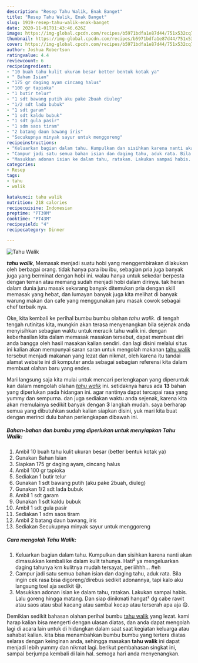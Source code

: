 ```yaml
---
description: "Resep Tahu Walik, Enak Banget"
title: "Resep Tahu Walik, Enak Banget"
slug: 1919-resep-tahu-walik-enak-banget
date: 2020-11-01T01:43:46.626Z
image: https://img-global.cpcdn.com/recipes/b5971bdfa1e87d44/751x532cq70/tahu-walik-foto-resep-utama.jpg
thumbnail: https://img-global.cpcdn.com/recipes/b5971bdfa1e87d44/751x532cq70/tahu-walik-foto-resep-utama.jpg
cover: https://img-global.cpcdn.com/recipes/b5971bdfa1e87d44/751x532cq70/tahu-walik-foto-resep-utama.jpg
author: Joshua Robertson
ratingvalue: 4.4
reviewcount: 6
recipeingredient:
- "10 buah tahu kulit ukuran besar better bentuk kotak ya"
- " Bahan Isian"
- "175 gr daging ayam cincang halus"
- "100 gr tapioka"
- "1 butir telur"
- "1 sdt bawang putih aku pake 2buah diuleg"
- "1/2 sdt lada bubuk"
- "1 sdt garam"
- "1 sdt kaldu bubuk"
- "1 sdt gula pasir"
- "1 sdm saos tiram"
- "2 batang daun bawang iris"
- "Secukupnya minyak sayur untuk menggoreng"
recipeinstructions:
- "Keluarkan bagian dalam tahu. Kumpulkan dan sisihkan karena nanti akan dimasukkan kembali ke dalam kulit tahunya. Hati² ya mengeluarkan daging tahunya krn kulitnya mudah tersayat, periiihhh... #eh"
- "Campur jadi satu semua bahan isian dan daging tahu, aduk rata. Bila ingin cek rasa bisa digoreng/direbus sedikit adonannya, tapi kalo aku langsung toel aja sedikit 😅."
- "Masukkan adonan isian ke dalam tahu, ratakan. Lakukan sampai habis. Lalu goreng hingga matang. Dan siap dinikmati hangat² dg cabe rawit atau saos atau sbal kacang atau sambal kecap atau terserah apa aja 😋."
categories:
- Resep
tags:
- tahu
- walik

katakunci: tahu walik 
nutrition: 218 calories
recipecuisine: Indonesian
preptime: "PT39M"
cooktime: "PT43M"
recipeyield: "4"
recipecategory: Dinner

---
```



![Tahu Walik](https://img-global.cpcdn.com/recipes/b5971bdfa1e87d44/751x532cq70/tahu-walik-foto-resep-utama.jpg)

<b><i>tahu walik</i></b>, Memasak menjadi suatu hobi yang menggembirakan dilakukan oleh berbagai orang. tidak hanya para ibu ibu, sebagian pria juga banyak juga yang berminat dengan hobi ini. walau hanya untuk sekedar berpesta dengan teman atau memang sudah menjadi hobi dalam dirinya. tak heran dalam dunia juru masak sekarang banyak ditemukan pria dengan skill memasak yang hebat, dan lumayan banyak juga kita melihat di banyak warung makan dan cafe yang menggunakan juru masak cowok sebagai chef terbaik nya.



Oke, kita kembali ke perihal bumbu bumbu olahan <i>tahu walik</i>. di tengah tengah rutinitas kita, mungkin akan terasa menyenangkan bila sejenak anda menyisihkan sebagian waktu untuk meracik tahu walik ini. dengan keberhasilan kita dalam memasak masakan tersebut, dapat membuat diri anda bangga oleh hasil masakan kalian sendiri. dan lagi disini melalui situs ini kalian akan mempunyai saran saran untuk mengolah makanan <u>tahu walik</u> tersebut menjadi makanan yang lezat dan nikmat, oleh karena itu tandai alamat website ini di komputer anda sebagai sebagian referensi kita dalam membuat olahan baru yang endes.


Mari langsung saja kita mulai untuk mencari perlengkapan yang diperuntuk kan dalam mengolah olahan <u><i>tahu walik</i></u> ini. setidaknya harus ada <b>13</b> bahan yang diperlukan pada hidangan ini. agar nantinya dapat tercapai rasa yang yummy dan sempurna. dan juga sediakan waktu anda sejenak, karena kita akan memulainya sedikit banyak dengan <b>3</b> langkah mudah. saya berharap semua yang dibutuhkan sudah kalian siapkan disini, yuk mari kita buat dengan merinci dulu bahan perlengkapan dibawah ini.

<!--inarticleads1-->

##### Bahan-bahan dan bumbu yang diperlukan untuk menyiapkan Tahu Walik:

1. Ambil 10 buah tahu kulit ukuran besar (better bentuk kotak ya)
1. Gunakan  Bahan Isian
1. Siapkan 175 gr daging ayam, cincang halus
1. Ambil 100 gr tapioka
1. Sediakan 1 butir telur
1. Gunakan 1 sdt bawang putih (aku pake 2buah, diuleg)
1. Gunakan 1/2 sdt lada bubuk
1. Ambil 1 sdt garam
1. Gunakan 1 sdt kaldu bubuk
1. Ambil 1 sdt gula pasir
1. Sediakan 1 sdm saos tiram
1. Ambil 2 batang daun bawang, iris
1. Sediakan Secukupnya minyak sayur untuk menggoreng




<!--inarticleads2-->

##### Cara mengolah Tahu Walik:

1. Keluarkan bagian dalam tahu. Kumpulkan dan sisihkan karena nanti akan dimasukkan kembali ke dalam kulit tahunya. Hati² ya mengeluarkan daging tahunya krn kulitnya mudah tersayat, periiihhh... #eh
1. Campur jadi satu semua bahan isian dan daging tahu, aduk rata. Bila ingin cek rasa bisa digoreng/direbus sedikit adonannya, tapi kalo aku langsung toel aja sedikit 😅.
1. Masukkan adonan isian ke dalam tahu, ratakan. Lakukan sampai habis. Lalu goreng hingga matang. Dan siap dinikmati hangat² dg cabe rawit atau saos atau sbal kacang atau sambal kecap atau terserah apa aja 😋.




Demikian sedikit bahasan olahan perihal bumbu <u>tahu walik</u> yang lezat. kami harap kalian bisa mengerti dengan ulasan diatas, dan anda dapat mengolah lagi di acara lain untuk di hidangkan dalam saat saat kegiatan keluarga atau sahabat kalian. kita bisa menambahkan bumbu bumbu yang tertera diatas selaras dengan keinginan anda, sehingga masakan <b>tahu walik</b> ini dapat menjadi lebih yummy dan nikmat lagi. berikut pembahasan singkat ini, sampai berjumpa kembali di lain hal. semoga hari anda menyenangkan.
